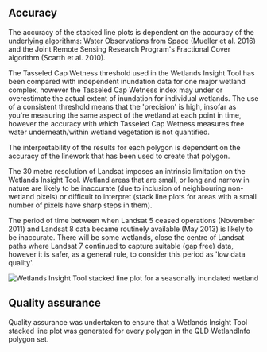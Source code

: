 ## Accuracy

The accuracy of the stacked line plots is dependent on the accuracy of the underlying algorithms: Water Observations from Space (Mueller et al. 2016) and the Joint Remote Sensing Research Program's Fractional Cover algorithm (Scarth et al. 2010). 

The Tasseled Cap Wetness threshold used in the Wetlands Insight Tool has been compared with independent inundation data for one major wetland complex, however the Tasseled Cap Wetness index may under or overestimate the actual extent of inundation for individual wetlands.  The use of a consistent threshold means that the 'precision' is high, insofar as you're measuring the same aspect of the wetland at each point in time, however the accuracy with which Tasseled Cap Wetness measures free water underneath/within wetland vegetation is not quantified.

The interpretability of the results for each polygon is dependent on the accuracy of the linework that has been used to create that polygon.  

The 30 metre resolution of Landsat imposes an intrinsic limitation on the Wetlands Insight Tool.  Wetland areas that are small, or long and narrow in nature are likely to be inaccurate (due to inclusion of neighbouring non-wetland pixels) or difficult to interpret (stack line plots for areas with a small number of pixels have sharp steps in them).

The period of time between when Landsat 5 ceased operations (November 2011) and Landsat 8 data became routinely available (May 2013) is likely to be inaccurate.  There will be some wetlands, close the centre of Landsat paths where Landsat 7 continued to capture suitable (gap free) data, however it is safer, as a general rule, to consider this period as 'low data quality'.

![Wetlands Insight Tool stacked line plot for a seasonally inundated wetland](/_files/cmi/72035_EDWARD_RIVER_2a_sml_0.jpg)

## Quality assurance

Quality assurance was undertaken to ensure that a Wetlands Insight Tool stacked line plot was generated for every polygon in the QLD WetlandInfo polygon set.

